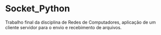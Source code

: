 # Socket_Python
Trabalho final da disciplina de Redes de Computadores, aplicação de um cliente servidor para o envio e recebimento de arquivos.

